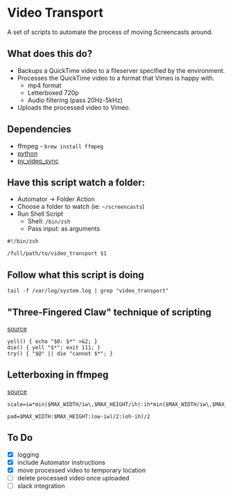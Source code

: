 # Video Transport

A set of scripts to automate the process of moving Screencasts around.


## What does this do?

* Backups a QuickTime video to a fileserver specified by the environment.
* Processes the QuickTime video to a format that Vimeo is happy with.
  - mp4 format
  - Letterboxed 720p
  - Audio filtering (pass 20Hz-5kHz)
* Uploads the processed video to Vimeo.


## Dependencies

* ffmpeg - `brew install ffmpeg`
* [python](http://radavis.github.io/2015/05/20/python-development-on-osx.html)
* [py_video_sync](https://github.com/radavis/py_video_sync)


## Have this script watch a folder:

* Automator -> Folder Action
* Choose a folder to watch (ie: `~/screencasts`)
* Run Shell Script
  - Shell: `/bin/zsh`
  - Pass input: as arguments

```
#!/bin/zsh

/full/path/to/video_transport $1
```


## Follow what this script is doing

```
tail -f /var/log/system.log | grep "video_transport"
```


## "Three-Fingered Claw" technique of scripting

[source](http://stackoverflow.com/a/25515370)

```
yell() { echo "$0: $*" >&2; }
die() { yell "$*"; exit 111; }
try() { "$@" || die "cannot $*"; }
```


## Letterboxing in ffmpeg

[source](http://kevinlocke.name/bits/2012/08/25/letterboxing-with-ffmpeg-avconv-for-mobile/)

```
scale=iw*min($MAX_WIDTH/iw\,$MAX_HEIGHT/ih):ih*min($MAX_WIDTH/iw\,$MAX_HEIGHT/ih)

pad=$MAX_WIDTH:$MAX_HEIGHT:(ow-iw)/2:(oh-ih)/2
```


## To Do

* [x] logging
* [x] include Automator instructions
* [x] move processed video to temporary location
* [ ] delete processed video once uploaded
* [ ] slack integration
